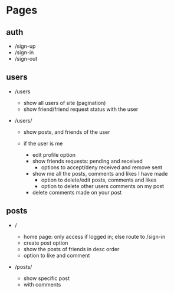 # Pages

## auth

- /sign-up
- /sign-in
- /sign-out

## users

- /users

  - show all users of site (pagination)
  - show friend/friend request status with the user

- /users/<username>

  - show posts, and friends of the user

  - if the user is me
    - edit profile option
    - show friends requests: pending and received
      - options to accept/deny received and remove sent
    - show me all the posts, comments and likes I have made
      - option to delete/edit posts, comments and likes
      - option to delete other users comments on my post
    - delete comments made on your post

## posts

- /

  - home page: only access if logged in; else route to /sign-in
  - create post option
  - show the posts of friends in desc order
  - option to like and comment

- /posts/<postId>

  - show specific post
  - with comments
